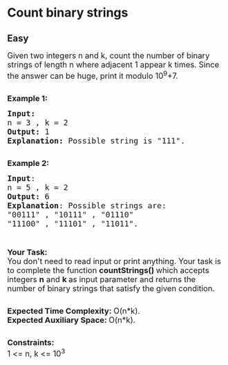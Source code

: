 # Count binary strings
## Easy
<div class="problems_problem_content__Xm_eO"><p><span style="font-size:18px">Given two integers n and k, count the number of binary strings of length n where adjacent 1 appear k times. Since the answer can be huge, print it modulo 10<sup>9</sup>+7.</span></p>

<p><br>
<span style="font-size:18px"><strong>Example 1:</strong></span></p>

<pre><span style="font-size:18px"><strong>Input:</strong>
n = 3 , k = 2
<strong>Output:</strong> 1
<strong>Explanation: </strong>Possible string is "111".
</span></pre>

<p><br>
<span style="font-size:18px"><strong>Example 2:</strong></span></p>

<pre><span style="font-size:18px"><strong>Input</strong>:
n = 5 , k = 2
<strong>Output:</strong> 6
<strong>Explanation</strong>: Possible strings are:
"00111" , "10111" , "01110"
"11100" , "11101" , "11011".</span>
</pre>

<p>&nbsp;</p>

<p><span style="font-size:18px"><strong>Your Task:</strong><br>
You don't need to read input or print anything. Your task is to complete the function&nbsp;<strong>countStrings()&nbsp;</strong>which accepts integers&nbsp;<strong>n</strong> and <strong>k </strong>as input parameter and returns the number of binary strings that satisfy the given condition.</span></p>

<p><br>
<span style="font-size:18px"><strong>Expected Time Complexity:&nbsp;</strong>O(n*k).<br>
<strong>Expected Auxiliary Space:&nbsp;</strong>O(n*k).&nbsp;</span></p>

<p><br>
<span style="font-size:18px"><strong>Constraints:</strong><br>
1 &lt;= n, k &lt;= 10<sup>3</sup></span></p>

<p>&nbsp;</p>
</div>
